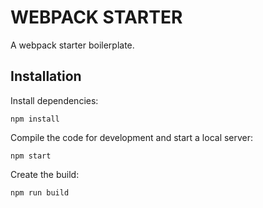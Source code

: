 # WEBPACK STARTER

A webpack starter boilerplate.

## Installation

Install dependencies:

```
npm install
```

Compile the code for development and start a local server:

```
npm start
```

Create the build:

```
npm run build
```
